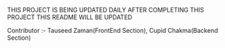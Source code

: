 THIS PROJECT IS BEING UPDATED DAILY AFTER COMPLETING THIS PROJECT THIS README WILL BE UPDATED

Contributor :- Tauseed Zaman(FrontEnd Section), Cupid Chakma(Backend Section)